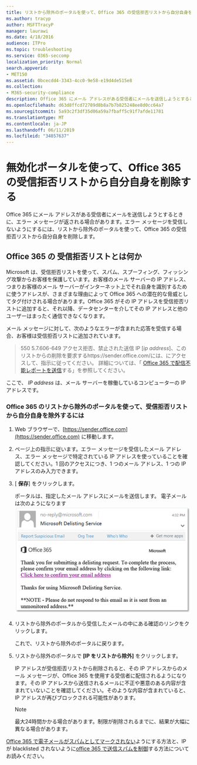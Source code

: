 ```yaml
---
title: リストから除外のポータルを使って、Office 365 の受信拒否リストから自分自身を削除する
ms.author: tracyp
author: MSFTTracyP
manager: laurawi
ms.date: 4/18/2016
audience: ITPro
ms.topic: troubleshooting
ms.service: O365-seccomp
localization_priority: Normal
search.appverid:
- MET150
ms.assetid: 0bcecdd4-3343-4cc0-9e58-e19d4de515e8
ms.collection:
- M365-security-compliance
description: Office 365 にメール アドレスがある受信者にメールを送信しようとするときに、エラー メッセージが返される場合があります。エラー メッセージを受信しないようにするには、リストから除外のポータルを使って、Office 365 の受信拒否リストから自分自身を削除します。
ms.openlocfilehash: d63d8ffcd72789d8b8a7b7b825248ee8d0cc64a7
ms.sourcegitcommit: 5a93c2f3df35d06a59a7fbaff5c91f7afde11781
ms.translationtype: MT
ms.contentlocale: ja-JP
ms.lasthandoff: 06/11/2019
ms.locfileid: "34857637"
---
```

# <a name="use-the-delist-portal-to-remove-yourself-from-the-office-365-blocked-senders-list"></a>無効化ポータルを使って、Office 365 の受信拒否リストから自分自身を削除する

Office 365 にメール アドレスがある受信者にメールを送信しようとするときに、エラー メッセージが返される場合があります。エラー メッセージを受信しないようにするには、リストから除外のポータルを使って、Office 365 の受信拒否リストから自分自身を削除します。
  
## <a name="what-is-the-office-365-blocked-senders-list"></a>Office 365 の 受信拒否リストとは何か

Microsoft は、受信拒否リストを使って、スパム、スプーフィング、フィッシング攻撃からお客様を保護しています。お客様のメール サーバーの IP アドレス、つまりお客様のメール サーバーがインターネット上でそれ自身を識別するために使うアドレスが、さまざまな理由によって Office 365 への潜在的な脅威としてタグ付けされる場合があります。Office 365 がその IP アドレスを受信拒否リストに追加すると、それ以降、データセンターを介してその IP アドレスと他のユーザーはまったく通信できなくなります。
  
メール メッセージに対して、次のようなエラーが含まれた応答を受信する場合、お客様は受信拒否リストに追加されています。
  
> 550 5.7.606-649 アクセス拒否、禁止された送信 IP [_ip address_]、このリストからの削除を要求するhttps://sender.office.com/には、にアクセスして、指示に従ってください。 詳細については、「 [Office 365 で配信不能レポートを送信](http://go.microsoft.com/fwlink/?LinkID=526653)する」を参照してください。
  
ここで、 _IP address_ は、メール サーバーを稼働しているコンピューターの IP アドレスです。 
  
### <a name="to-use-the-office-365-delist-portal-to-remove-yourself-from-the-blocked-senders-list"></a>Office 365 のリストから除外のポータルを使って、受信拒否リストから自分自身を除外するには

1. Web ブラウザーで、[https://sender.office.com](https://sender.office.com) に移動します。
    
2. ページ上の指示に従います。エラー メッセージを受信したメール アドレス、エラー メッセージで特定されている IP アドレスを使っていることを確認してください。1 回のアクセスにつき、1 つのメール アドレス、1 つの IP アドレスのみ入力できます。
    
3. [ **保存**] をクリックします。
    
    ポータルは、指定したメール アドレスにメールを送信します。 電子メールは次のようになります![。リストから除外ポータルを通じて要求を送信したときに受信された電子メールのスクリーンショット](media/bf13e4f7-f68c-4e46-baa7-b6ab4cfc13f3.png)
  
4. リストから除外のポータルから受信したメールの中にある確認のリンクをクリックします。
    
    これで、リストから除外のポータルに戻ります。
    
5. リストから除外のポータルで **[IP をリストから除外]** をクリックします。
    
    IP アドレスが受信拒否リストから削除されると、その IP アドレスからのメール メッセージが、Office 365 を使用する受信者に配信されるようになります。その IP アドレスから送信されるメールに不正や悪意のある内容が含まれていないことを確認してください。そのような内容が含まれていると、IP アドレスが再びブロックされる可能性があります。
    
    > [!NOTE]
    > 最大24時間かかる場合があります。制限が削除されるまでに、結果が大幅に異なる場合があります。
    
[Office 365 で電子メールがスパムとしてマークされない](prevent-email-from-being-marked-as-spam.md )ようにする方法と、IP が blacklisted されないように[office 365 で送信スパムを制御](outbound-spam-controls.md)する方法についてお読みください。
